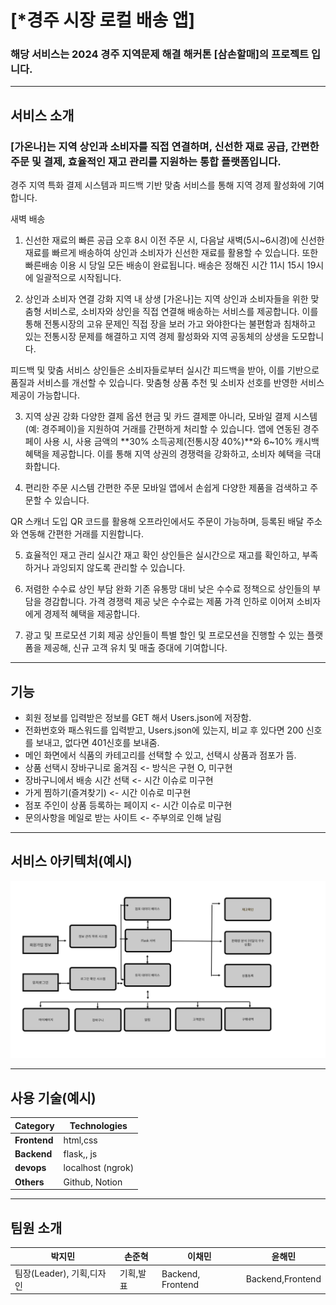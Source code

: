 # [*경주 시장 로컬 배송 앱]

### 해당 서비스는 2024 경주 지역문제 해결 해커톤 [삼손할매]의 프로젝트 입니다.

---
## 서비스 소개
### [가온나]는 지역 상인과 소비자를 직접 연결하며, 신선한 재료 공급, 간편한 주문 및 결제, 효율적인 재고 관리를 지원하는 통합 플랫폼입니다.
  경주 지역 특화 결제 시스템과 피드백 기반 맞춤 서비스를 통해 지역 경제 활성화에 기여합니다.

  새벽 배송

1. 신선한 재료의 빠른 공급
오후 8시 이전 주문 시, 다음날 새벽(5시~6시경)에 신선한 재료를 빠르게 배송하여 상인과 소비자가 신선한 재료를 활용할 수 있습니다. 또한 빠른배송 이용 시 당일 모든 배송이 완료됩니다. 배송은 정해진 시간 11시 15시 19시에 일괄적으로 시작됩니다. 

2. 상인과 소비자 연결 강화
지역 내 상생
[가온나]는 지역 상인과 소비자들을 위한 맞춤형 서비스로, 소비자와 상인을 직접 연결해 배송하는 서비스를 제공합니다.
이를 통해 전통시장의 고유 문제인 직접 장을 보러 가고 와야한다는 불편함과 침채하고 있는 전통시장 문제를 해결하고 지역 경제 활성화와 지역 공동체의 상생을 도모합니다.

피드백 및 맞춤 서비스
상인들은 소비자들로부터 실시간 피드백을 받아, 이를 기반으로 품질과 서비스를 개선할 수 있습니다.
맞춤형 상품 추천 및 소비자 선호를 반영한 서비스 제공이 가능합니다.

3. 지역 상권 강화
다양한 결제 옵션
현금 및 카드 결제뿐 아니라, 모바일 결제 시스템(예: 경주페이)을 지원하여 거래를 간편하게 처리할 수 있습니다.
앱에 연동된 경주페이 사용 시, 사용 금액의 **30% 소득공제(전통시장 40%)**와 6~10% 캐시백 혜택을 제공합니다.
이를 통해 지역 상권의 경쟁력을 강화하고, 소비자 혜택을 극대화합니다.

4. 편리한 주문 시스템
간편한 주문
모바일 앱에서 손쉽게 다양한 제품을 검색하고 주문할 수 있습니다.

QR 스캐너 도입
QR 코드를 활용해 오프라인에서도 주문이 가능하며, 등록된 배달 주소와 연동해 간편한 거래를 지원합니다.

5. 효율적인 재고 관리
실시간 재고 확인
상인들은 실시간으로 재고를 확인하고, 부족하거나 과잉되지 않도록 관리할 수 있습니다.


6. 저렴한 수수료
상인 부담 완화
기존 유통망 대비 낮은 수수료 정책으로 상인들의 부담을 경감합니다.
가격 경쟁력 제공
낮은 수수료는 제품 가격 인하로 이어져 소비자에게 경제적 혜택을 제공합니다.

7. 광고 및 프로모션 기회 제공
상인들이 특별 할인 및 프로모션을 진행할 수 있는 플랫폼을 제공해, 신규 고객 유치 및 매출 증대에 기여합니다.
---
## 기능

- 회원 정보를 입력받은 정보를 GET 해서 Users.json에 저장함.
- 전화번호와 패스워드를 입력받고, Users.json에 있는지, 비교 후 있다면 200 신호를 보내고, 없다면 401신호를 보내줌.
- 메인 화면에서 식품의 카테고리를 선택할 수 있고, 선택시 상품과 점포가 뜸.
- 상품 선택시 장바구니로 옮겨짐 <- 방식은 구현 O, 미구현
- 장바구니에서 배송 시간 선택 <- 시간 이슈로 미구현
- 가게 찜하기(즐겨찾기) <- 시간 이슈로 미구현
- 점포 주인이 상품 등록하는 페이지 <- 시간 이슈로 미구현
- 문의사항을 메일로 받는 사이트 <- 주부의로 인해 날림

---
## 서비스 아키텍처(예시)

![서비스 아키텍처](./1.png)

---
## 사용 기술(예시)
| **Category**         | **Technologies** |
|----------------------|-------------|
| **Frontend**         | html,css     |
| **Backend**          | flask,, js |
| **devops**           | localhost (ngrok)   |
| **Others**           | Github, Notion |

---
## 팀원 소개
|박지민         | 손준혁 | 이채민               |  윤해민 |
|----------------------|----------|-----------|---------|
| 팀장(Leader), 기획,디자인| 기획,발표 | Backend, Frontend| Backend,Frontend |
